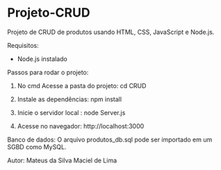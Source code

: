 # Projeto-CRUD
Projeto de CRUD de produtos usando HTML, CSS, JavaScript e Node.js.

Requisitos:
- Node.js instalado

Passos para rodar o projeto:

1. No cmd Acesse a pasta do projeto:
   cd CRUD

2. Instale as dependências:
   npm install

3. Inicie o servidor local :
   node Server.js

4. Acesse no navegador:
   http://localhost:3000

Banco de dados:
O arquivo produtos_db.sql pode ser importado em um SGBD como MySQL.

Autor: Mateus da Silva Maciel de Lima
